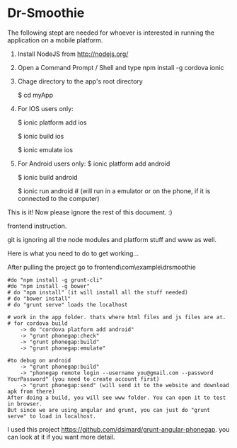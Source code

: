Dr-Smoothie
===========

The following stept are needed for whoever is interested in running the application on a mobile platform.

1) Install NodeJS from http://nodejs.org/

2) Open a Command Prompt / Shell and type npm install -g cordova ionic

3) Chage directory to the app's root directory

	$ cd myApp
	
4) For IOS users only:

	$ ionic platform add ios
	
	$ ionic build ios
	
	$ ionic emulate ios
	
5) For Android users only: $ ionic platform add android

	$ ionic build android
	
	$ ionic run android    # (will run in a emulator or on the phone, if it is connected to the computer)

This is it! Now please ignore the rest of this document. :)





frontend instruction.

git is ignoring all the node modules and platform stuff and www as well.

Here is what you need to do to get working...


After pulling the project go to frontend\com\example\drsmoothie
	
	#do "npm install -g grunt-cli"
	#do "npm install -g bower"
	# do "npm install" (it will install all the stuff needed)
	# do "bower install"
	# do "grunt serve" loads the localhost
	
	# work in the app folder. thats where html files and js files are at.
	# for cordova build 
		-> do "cordova platform add android"
		-> "grunt phonegap:check" 
		-> "grunt phonegap:build"
		-> "grunt phonegap:emulate"
		
	#to debug on android
		-> "grunt phonegap:build"
		-> "phonegap remote login --username you@gmail.com --password YourPassword" (you need to create account first)
		-> "grunt phonegap:send" (will send it to the website and download apk from there)
	After doing a build, you will see www folder. You can open it to test in browser.
	But since we are using angular and grunt, you can just do "grunt serve" to load in localhost.
	


	
	
	
	
I used this project https://github.com/dsimard/grunt-angular-phonegap. 
you can look at it if you want more detail.
